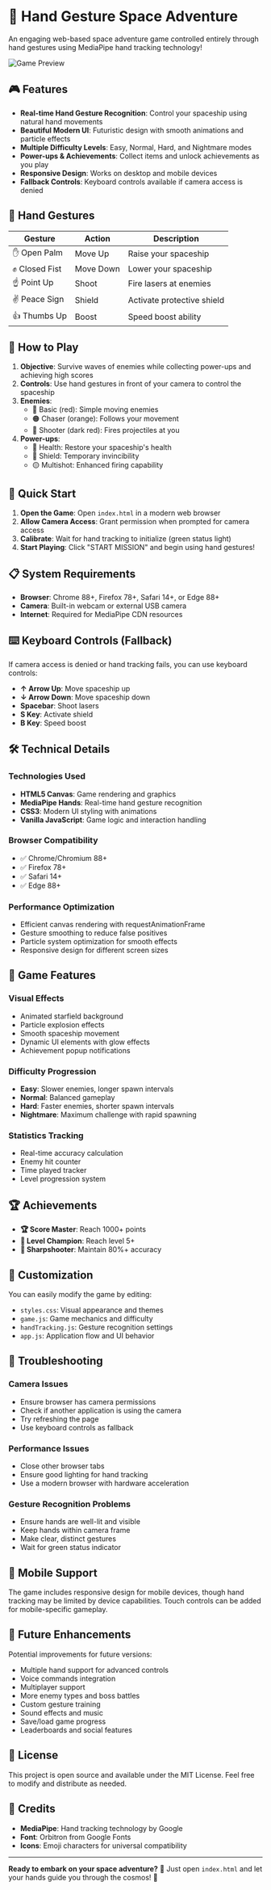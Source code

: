 # 🚀 Hand Gesture Space Adventure

An engaging web-based space adventure game controlled entirely through hand gestures using MediaPipe hand tracking technology!

![Game Preview](hand_landmarks.png)

## 🎮 Features

- **Real-time Hand Gesture Recognition**: Control your spaceship using natural hand movements
- **Beautiful Modern UI**: Futuristic design with smooth animations and particle effects
- **Multiple Difficulty Levels**: Easy, Normal, Hard, and Nightmare modes
- **Power-ups & Achievements**: Collect items and unlock achievements as you play
- **Responsive Design**: Works on desktop and mobile devices
- **Fallback Controls**: Keyboard controls available if camera access is denied

## 🤲 Hand Gestures

| Gesture | Action | Description |
|---------|--------|-------------|
| ✋ Open Palm | Move Up | Raise your spaceship |
| ✊ Closed Fist | Move Down | Lower your spaceship |
| ☝️ Point Up | Shoot | Fire lasers at enemies |
| ✌️ Peace Sign | Shield | Activate protective shield |
| 👍 Thumbs Up | Boost | Speed boost ability |

## 🎯 How to Play

1. **Objective**: Survive waves of enemies while collecting power-ups and achieving high scores
2. **Controls**: Use hand gestures in front of your camera to control the spaceship
3. **Enemies**: 
   - 🔴 Basic (red): Simple moving enemies
   - 🟠 Chaser (orange): Follows your movement
   - 🔴 Shooter (dark red): Fires projectiles at you
4. **Power-ups**:
   - 💚 Health: Restore your spaceship's health
   - 🔵 Shield: Temporary invincibility
   - 🟡 Multishot: Enhanced firing capability

## 🚀 Quick Start

1. **Open the Game**: Open `index.html` in a modern web browser
2. **Allow Camera Access**: Grant permission when prompted for camera access
3. **Calibrate**: Wait for hand tracking to initialize (green status light)
4. **Start Playing**: Click "START MISSION" and begin using hand gestures!

## 📋 System Requirements

- **Browser**: Chrome 88+, Firefox 78+, Safari 14+, or Edge 88+
- **Camera**: Built-in webcam or external USB camera
- **Internet**: Required for MediaPipe CDN resources

## ⌨️ Keyboard Controls (Fallback)

If camera access is denied or hand tracking fails, you can use keyboard controls:

- **↑ Arrow Up**: Move spaceship up
- **↓ Arrow Down**: Move spaceship down
- **Spacebar**: Shoot lasers
- **S Key**: Activate shield
- **B Key**: Speed boost

## 🛠️ Technical Details

### Technologies Used
- **HTML5 Canvas**: Game rendering and graphics
- **MediaPipe Hands**: Real-time hand gesture recognition
- **CSS3**: Modern UI styling with animations
- **Vanilla JavaScript**: Game logic and interaction handling

### Browser Compatibility
- ✅ Chrome/Chromium 88+
- ✅ Firefox 78+
- ✅ Safari 14+
- ✅ Edge 88+

### Performance Optimization
- Efficient canvas rendering with requestAnimationFrame
- Gesture smoothing to reduce false positives
- Particle system optimization for smooth effects
- Responsive design for different screen sizes

## 🎨 Game Features

### Visual Effects
- Animated starfield background
- Particle explosion effects
- Smooth spaceship movement
- Dynamic UI elements with glow effects
- Achievement popup notifications

### Difficulty Progression
- **Easy**: Slower enemies, longer spawn intervals
- **Normal**: Balanced gameplay
- **Hard**: Faster enemies, shorter spawn intervals
- **Nightmare**: Maximum challenge with rapid spawning

### Statistics Tracking
- Real-time accuracy calculation
- Enemy hit counter
- Time played tracker
- Level progression system

## 🏆 Achievements

- **🏆 Score Master**: Reach 1000+ points
- **🎯 Level Champion**: Reach level 5+
- **🎪 Sharpshooter**: Maintain 80%+ accuracy

## 🔧 Customization

You can easily modify the game by editing:
- `styles.css`: Visual appearance and themes
- `game.js`: Game mechanics and difficulty
- `handTracking.js`: Gesture recognition settings
- `app.js`: Application flow and UI behavior

## 🐛 Troubleshooting

### Camera Issues
- Ensure browser has camera permissions
- Check if another application is using the camera
- Try refreshing the page
- Use keyboard controls as fallback

### Performance Issues
- Close other browser tabs
- Ensure good lighting for hand tracking
- Use a modern browser with hardware acceleration

### Gesture Recognition Problems
- Ensure hands are well-lit and visible
- Keep hands within camera frame
- Make clear, distinct gestures
- Wait for green status indicator

## 📱 Mobile Support

The game includes responsive design for mobile devices, though hand tracking may be limited by device capabilities. Touch controls can be added for mobile-specific gameplay.

## 🔮 Future Enhancements

Potential improvements for future versions:
- Multiple hand support for advanced controls
- Voice commands integration
- Multiplayer support
- More enemy types and boss battles
- Custom gesture training
- Sound effects and music
- Save/load game progress
- Leaderboards and social features

## 📄 License

This project is open source and available under the MIT License. Feel free to modify and distribute as needed.

## 🙏 Credits

- **MediaPipe**: Hand tracking technology by Google
- **Font**: Orbitron from Google Fonts
- **Icons**: Emoji characters for universal compatibility

---

**Ready to embark on your space adventure?** 🌌 Just open `index.html` and let your hands guide you through the cosmos! 🚀
